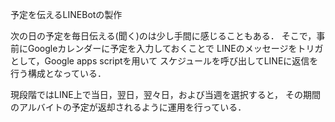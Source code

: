 予定を伝えるLINEBotの製作


次の日の予定を毎日伝える(聞く)のは少し手間に感じることもある．
そこで，事前にGoogleカレンダーに予定を入力しておくことで
LINEのメッセージをトリガとして，Google apps scriptを用いて
スケジュールを呼び出してLINEに返信を行う構成となっている．

現段階ではLINE上で当日，翌日，翌々日，および当週を選択すると，
その期間のアルバイトの予定が返却されるように運用を行っている．
